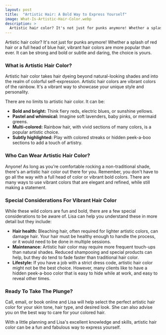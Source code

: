 ```yaml
---
layout: post
title:  "Artistic Hair: A Bold Way to Express Yourself"
image: What-Is-Artistic-Hair-Color.webp
description: >
  Artistic hair color? It's not just for punks anymore! Whether a splash of red hair or a full head of blue hair, vibrant hair colors are more popular than ever.
---
```


<div class="article-text">
  <section class="intro">
  Artistic hair color? It's not just for punks anymore! Whether a splash of red hair or a full head of blue hair, vibrant hair colors are more popular than ever. It can be strong and bold or subtle and daring, the choice is yours.
  </section>
  <!--excerpt-->
  <h3 class="lead" id="what-are-binaural-beats">
    What is Artistic Hair Color?
  </h3>
  <section>
    <p>
    Artistic hair color takes hair dyeing beyond natural-looking shades and into the realm of colorful self-expression. Artistic hair colors are vibrant colors of the rainbow. It's a vibrant way to showcase your unique style and personality.
    </p>
    <p>
    There are no limits to artistic hair color. It can be:
    </p>
    <ul>
    <li>
    <b>Bold and bright:</b> Think fiery reds, electric blues, or sunshine yellows.
    </li>
    <li>
    <b>Pastel and whimsical:</b> Imagine soft lavenders, baby pinks, or mermaid greens.
    </li>
    <li>
    <b>Multi-colored:</b> Rainbow hair, with vivid sections of many colors, is a popular artistic choice.
    </li>
    <li>
    <b>Subtly highlighted:</b> Play with colored streaks or hidden peek-a-boo sections to add a touch of artistry.
    </li>
    </ul>
  </section>
  <h3 class="lead" id="what-are-binaural-beats">
    Who Can Wear Artistic Hair Color?
  </h3>
  <section>
    <p>
    Anyone! As long as you're comfortable rocking a non-traditional shade, there's an artistic hair color out there for you. Remember, you don't have to go all the way with a full head of color or vibrant bold colors. There are many ways to use vibrant colors that are elegant and refined, while still making a statement.
    </p>
  </section>
  <h3 class="lead" id="what-are-binaural-beats">
    Special Considerations For Vibrant Hair Color
  </h3>
  <section>
    <p>
    While these wild colors are fun and bold, there are a few special considerations to be aware of. Lisa can help you understand these in more detail but they include:
    </p>
    <ul>
    <li>
    <b>Hair health:</b> Bleaching hair, often required for lighter artistic colors, can damage hair. Your hair must be healthy enough to handle the process, or it would need to be done in multiple sessions.
    </li>
    <li>
    <b>Maintenance:</b> Artistic hair color may require more frequent touch-ups than natural shades. Reduced shampooing and special products can help, but they do tend to fade faster than traditional hair color.
    </li>
    <li>
    <b>Lifestyle:</b> If you have a job with a strict dress code, artistic hair color might not be the best choice. However, many clients like to have a hidden peek-a-boo color that is easy to hide while at work, and easy to reveal other times.
    </li>
    </ul>
  </section>  
  <h3 class="lead" id="what-are-binaural-beats">
    Ready To Take The Plunge?
  </h3>
  <section>
    <p>
    Call, email, or book online and Lisa will help select the perfect artistic hair color for your skin tone, hair type, and desired look. She can also advise you on the best way to care for your colored hair.
    </p>
    <p>
    With a little planning and Lisa's excellent knowledge and skills, artistic hair color can be a fun and fabulous way to express yourself.
    </p>
  </section>  
</div>


